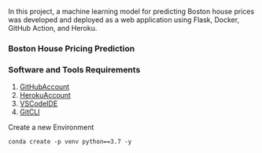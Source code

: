 In this project, a machine learning model for predicting Boston house prices was developed and deployed as a web application using Flask, Docker, GitHub Action, and Heroku.

### Boston House Pricing Prediction

### Software and Tools Requirements

1. [GitHubAccount](https://github.com/)
2. [HerokuAccount](https://heroku.com/)
3. [VSCodeIDE](https://code.visualstudio.com/)
4. [GitCLI](https://git-scm.com/book/en/v2/Getting-Started-The-Command-Line/)

Create a new Environment

```
conda create -p venv python==3.7 -y
```
